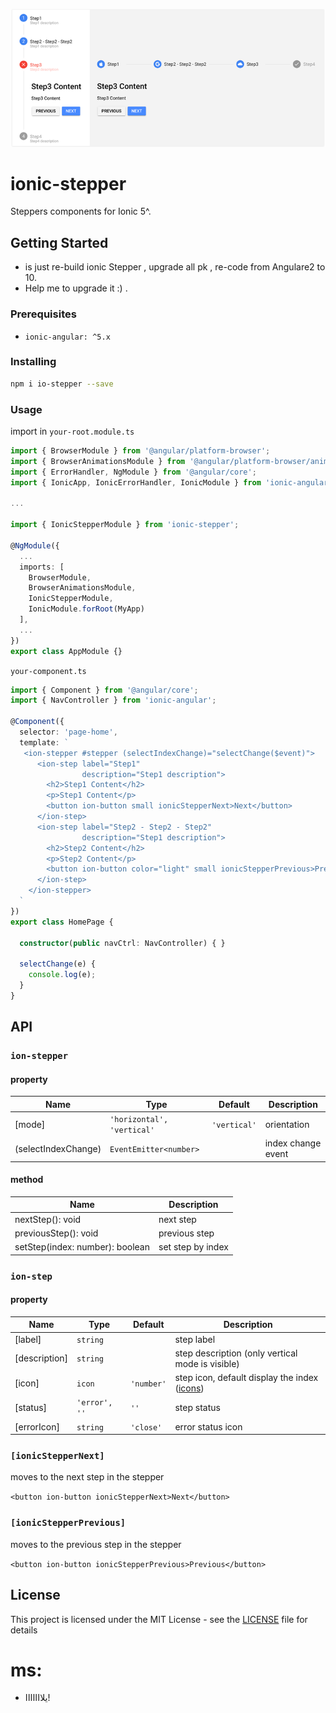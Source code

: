 <p align="center">
   <img width="800" src="https://github.com/Tayeb-Ali/io-stepper/blob/main/screenshot.png?raw=true">
</p>

# ionic-stepper

Steppers components for Ionic 5^.

## Getting Started
 - is just re-build ionic Stepper , upgrade all pk , re-code from Angulare2 to 10.
 - Help me to upgrade it :) .
### Prerequisites

- `ionic-angular: ^5.x`

### Installing
```sh
npm i io-stepper --save 
```

### Usage

import in `your-root.module.ts`

```ts
import { BrowserModule } from '@angular/platform-browser';
import { BrowserAnimationsModule } from '@angular/platform-browser/animations';
import { ErrorHandler, NgModule } from '@angular/core';
import { IonicApp, IonicErrorHandler, IonicModule } from 'ionic-angular';

...

import { IonicStepperModule } from 'ionic-stepper';

@NgModule({
  ...
  imports: [
    BrowserModule,
    BrowserAnimationsModule,
    IonicStepperModule,
    IonicModule.forRoot(MyApp)
  ],
  ...
})
export class AppModule {}
```

`your-component.ts`

```ts
import { Component } from '@angular/core';
import { NavController } from 'ionic-angular';

@Component({
  selector: 'page-home',
  template: `
   <ion-stepper #stepper (selectIndexChange)="selectChange($event)">
      <ion-step label="Step1"
                description="Step1 description">
        <h2>Step1 Content</h2>
        <p>Step1 Content</p>
        <button ion-button small ionicStepperNext>Next</button>
      </ion-step>
      <ion-step label="Step2 - Step2 - Step2"
                description="Step1 description">
        <h2>Step2 Content</h2>
        <p>Step2 Content</p>
        <button ion-button color="light" small ionicStepperPrevious>Previous</button>
      </ion-step>
    </ion-stepper>
  `
})
export class HomePage {

  constructor(public navCtrl: NavController) { }

  selectChange(e) {
    console.log(e);
  }
}

```

## API

### `ion-stepper`

#### property

| Name                | Type                       | Default      | Description        |
|---------------------|----------------------------|--------------|--------------------|
| [mode]              | `'horizontal', 'vertical'` | `'vertical'` | orientation        |
| (selectIndexChange) | `EventEmitter<number>`     |              | index change event |

#### method

| Name                            | Description       |
|---------------------------------|-------------------|
| nextStep(): void                | next step         |
| previousStep(): void            | previous step     |
| setStep(index: number): boolean | set step by index |


### `ion-step`

#### property

| Name          | Type          | Default    | Description                                                                               |
|---------------|---------------|------------|-------------------------------------------------------------------------------------------|
| [label]       | `string`      |            | step label                                                                                |
| [description] | `string`      |            | step description (only vertical mode is visible)                                          |
| [icon]        | `icon`        | `'number'` | step icon, default display the index ([icons](https://ionicframework.com/docs/ionicons/)) |
| [status]      | `'error', ''` | `''`       | step status                                                                               |
| [errorIcon]   | `string`      | `'close'`  | error status icon                                                                         |

### `[ionicStepperNext]`

moves to the next step in the stepper

`<button ion-button ionicStepperNext>Next</button>`

### `[ionicStepperPrevious]`

moves to the previous step in the stepper

`<button ion-button ionicStepperPrevious>Previous</button>`

## License

This project is licensed under the MIT License - see the [LICENSE](LICENSE) file for details

# ms:
- يلااااااا!